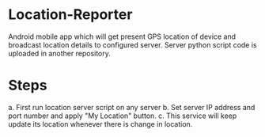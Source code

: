 # Location-Reporter

Android mobile app which will get present GPS location of device and broadcast location details to configured server.  Server python script code is uploaded in another repository. 

# Steps

a. First run location server script on any server
b. Set server IP address and port number and apply "My Location" button.
c. This service will keep update its location whenever there is change in location.
